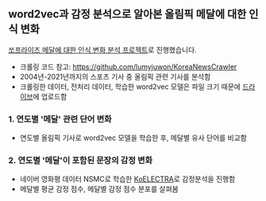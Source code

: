 ## word2vec과 감정 분석으로 알아본 올림픽 메달에 대한 인식 변화
[쏘프라이즈 메달에 대한 인식 변화 분석 프로젝트](https://soprize.so/answer/466)로 진행했습니다.
* 크롤링 코드 참고: https://github.com/lumyjuwon/KoreaNewsCrawler
* 2004년-2021년까지의 스포츠 기사 중 올림픽 관련 기사를 분석함 
* 크롤링한 데이터, 전처리 데이터, 학습한 word2vec 모델은 파일 크기 때문에 [드라이브](https://drive.google.com/drive/folders/1XGSXyIV1IIkbOfPDggkDxCUWqwNYNtMm?usp=sharing)에 업로드함

### 1. 연도별 '메달' 관련 단어 변화
* 연도별 올림픽 기사로 word2vec 모델을 학습한 후, 메달별 유사 단어를 비교함 
    
### 2. 연도별 '메달'이 포함된 문장의 감정 변화
* 네이버 영화평 데이터 NSMC로 학습한 [KoELECTRA](https://huggingface.co/monologg/koelectra-base-finetuned-nsmc)로 감정분석을 진행함  
* 메달별 평균 감정 점수, 메달별 감정 점수 분포를 살펴봄 

